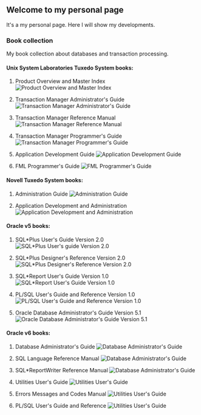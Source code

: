 ## Welcome to my personal page

It's a my personal page. Here I will show my developments.

### Book collection

My book collection about databases and transaction processing.

#### Unix System Laboratories Tuxedo System books:

1. Product Overview and Master Index
![Product Overview and Master Index](/assets/images/IMG_0048_r.jpg)

2. Transaction Manager Administrator's Guide
![Transaction Manager Administrator's Guide](/assets/images/IMG_0049_r.jpg)

3. Transaction Manager Reference Manual
![Transaction Manager Reference Manual](/assets/images/IMG_0050_r.jpg)

4. Transaction Manager Programmer's Guide
![Transaction Manager Programmer's Guide](/assets/images/IMG_0051_r.jpg)

5. Application Development Guide
![Application Development Guide](/assets/images/IMG_0052_r.jpg)

6. FML Programmer's Guide
![FML Programmer's Guide](/assets/images/IMG_0053_r.jpg)

#### Novell Tuxedo System books:

1. Administration Guide
![Administration Guide](/assets/images/IMG_0046_r.jpg) 

2. Application Development and Administration
![Application Development and Administration](/assets/images/IMG_0047_r.jpg)

#### Oracle v5 books:

1. SQL*Plus User's Guide Version 2.0
![SQL*Plus User's guide Version 2.0](/assets/images/IMG_0036_r.JPG)

2. SQL*Plus Designer's Reference Version 2.0
![SQL*Plus Designer's Reference Version 2.0](/assets/images/IMG_0039_r.JPG)

3. SQL*Report User's Guide Version 1.0
![SQL*Report User's Guide Version 1.0](/assets/images/IMG_0042_r.JPG)

4. PL/SQL User's Guide and Reference Version 1.0
![PL/SQL User's Guide and Reference Version 1.0](/assets/images/IMG_0043_r.JPG)

5. Oracle Database Administrator's Guide Version 5.1
![Oracle Database Administrator's Guide Version 5.1](/assets/images/IMG_0044_r.JPG)

#### Oracle v6 books:

1. Database Administrator's Guide
![Database Administrator's Guide](/assets/images/IMG_0063_r.JPG)

2. SQL Language Reference Manual
![Database Administrator's Guide](/assets/images/IMG_0068_r.JPG)

3. SQL*ReportWriter Reference Manual
![Database Administrator's Guide](/assets/images/IMG_0072_r.JPG)

4. Utilities User's Guide
![Utilities User's Guide](/assets/images/IMG_0077_r.JPG)

5. Errors Messages and Codes Manual
![Utilities User's Guide](/assets/images/IMG_0082_r.JPG)

6. PL/SQL User's Guide and Reference
![Utilities User's Guide](/assets/images/IMG_0090_r.JPG)
